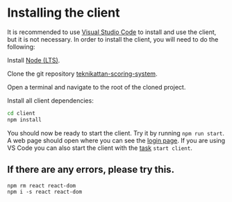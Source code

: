 # Installing the client

It is recommended to use [Visual Studio Code](https://code.visualstudio.com/) to install and use the client, but it is not necessary.
In order to install the client, you will need to do the following:

Install [Node (LTS)](https://nodejs.org/en/).

Clone the git repository [teknikattan-scoring-system](https://gitlab.liu.se/tddd96-grupp11/teknikattan-scoring-system).

Open a terminal and navigate to the root of the cloned project.

Install all client dependencies:

```bash
cd client
npm install
```

You should now be ready to start the client.
Try it by running `npm run start`.
A web page should open where you can see the [login page](../user_manual/login.md).
If you are using VS Code you can also start the client with the [task](../development/vscode.md) `start client`.

## If there are any errors, please try this.
```
npm rm react react-dom
npm i -s react react-dom
```